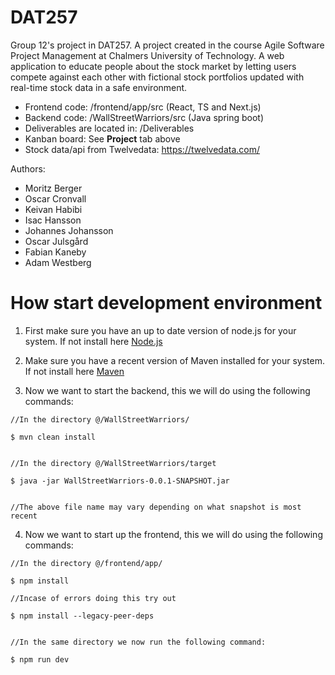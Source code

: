 # DAT257
Group 12's project in DAT257.
A project created in the course Agile Software Project Management at Chalmers University of Technology.
A web application to educate people about the stock market by letting users compete against each other with fictional stock portfolios updated with real-time stock data in a safe environment.

- Frontend code: /frontend/app/src (React, TS and Next.js)
- Backend code: /WallStreetWarriors/src (Java spring boot)
- Deliverables are located in: /Deliverables
- Kanban board: See __Project__ tab above
- Stock data/api from Twelvedata: https://twelvedata.com/

Authors:
- Moritz Berger
- Oscar Cronvall
- Keivan Habibi
- Isac Hansson
- Johannes Johansson
- Oscar Julsgård
- Fabian Kaneby
- Adam Westberg

# How start development environment

1. First make sure you have an up to date version of node.js for your system.
If not install here [Node.js](https://nodejs.org/)

2. Make sure you have a recent version of Maven installed for your system.
If not install here [Maven](https://maven.apache.org/install.html)

3. Now we want to start the backend, this we will do using the following commands:
```
//In the directory @/WallStreetWarriors/

$ mvn clean install


//In the directory @/WallStreetWarriors/target

$ java -jar WallStreetWarriors-0.0.1-SNAPSHOT.jar


//The above file name may vary depending on what snapshot is most recent

```

4. Now we want to start up the frontend, this we will do using the following commands:

```
//In the directory @/frontend/app/

$ npm install

//Incase of errors doing this try out

$ npm install --legacy-peer-deps


//In the same directory we now run the following command:

$ npm run dev

```
